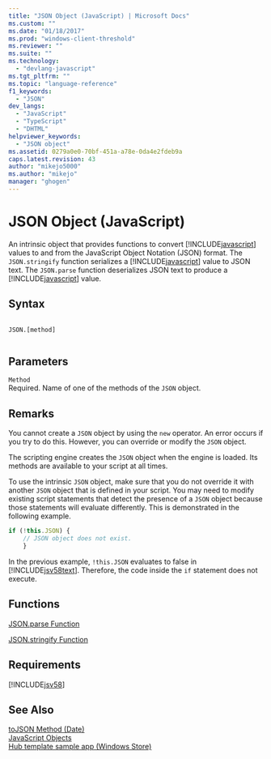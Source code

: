 ```yaml
---
title: "JSON Object (JavaScript) | Microsoft Docs"
ms.custom: ""
ms.date: "01/18/2017"
ms.prod: "windows-client-threshold"
ms.reviewer: ""
ms.suite: ""
ms.technology: 
  - "devlang-javascript"
ms.tgt_pltfrm: ""
ms.topic: "language-reference"
f1_keywords: 
  - "JSON"
dev_langs: 
  - "JavaScript"
  - "TypeScript"
  - "DHTML"
helpviewer_keywords: 
  - "JSON object"
ms.assetid: 0279a0e0-70bf-451a-a78e-0da4e2fdeb9a
caps.latest.revision: 43
author: "mikejo5000"
ms.author: "mikejo"
manager: "ghogen"
---
```

# JSON Object (JavaScript)
An intrinsic object that provides functions to convert [!INCLUDE[javascript](../../javascript/includes/javascript-md.md)] values to and from the JavaScript Object Notation (JSON) format. The `JSON.stringify` function serializes a [!INCLUDE[javascript](../../javascript/includes/javascript-md.md)] value to JSON text. The `JSON.parse` function deserializes JSON text to produce a [!INCLUDE[javascript](../../javascript/includes/javascript-md.md)] value.  
  
## Syntax  
  
```  
  
JSON.[method]  
  
```  
  
## Parameters  
 `Method`  
 Required. Name of one of the methods of the `JSON` object.  
  
## Remarks  
 You cannot create a `JSON` object by using the `new` operator. An error occurs if you try to do this. However, you can override or modify the `JSON` object.  
  
 The scripting engine creates the `JSON` object when the engine is loaded. Its methods are available to your script at all times.  
  
 To use the intrinsic `JSON` object, make sure that you do not override it with another `JSON` object that is defined in your script. You may need to modify existing script statements that detect the presence of a `JSON` object because those statements will evaluate differently. This is demonstrated in the following example.  
  
```JavaScript  
if (!this.JSON) {  
    // JSON object does not exist.  
    }  
```  
  
 In the previous example, `!this.JSON` evaluates to false in [!INCLUDE[jsv58text](../../javascript/reference/includes/jsv58text-md.md)]. Therefore, the code inside the `if` statement does not execute.  
  
## Functions  
 [JSON.parse Function](../../javascript/reference/json-parse-function-javascript.md)  
  
 [JSON.stringify Function](../../javascript/reference/json-stringify-function-javascript.md)  
  
## Requirements  
 [!INCLUDE[jsv58](../../javascript/reference/includes/jsv58-md.md)]  
  
## See Also  
 [toJSON Method (Date)](../../javascript/reference/tojson-method-date-javascript.md)   
 [JavaScript Objects](../../javascript/reference/javascript-objects.md)   
 [Hub template sample app (Windows Store)](http://code.msdn.microsoft.com/Hub-template-sample-with-4b70002d)